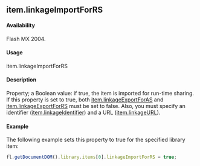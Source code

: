## item.linkageImportForRS

#### Availability

Flash MX 2004.

#### Usage

item.linkageImportForRS

#### Description

Property; a Boolean value: if true, the item is imported for run-time sharing. If this property is set to true, both [item.linkageExportForAS](../Item_object/item7.md) and [item.linkageExportForRS](../Item_object/item8.md) must be set to false. Also, you must specify an identifier ([item.linkageIdentifier](../Item_object/item10.md)) and a URL ([item.linkageURL](../Item_object/item12.md)).

#### Example

The following example sets this property to true for the specified library item:

```javascript
fl.getDocumentDOM().library.items[0].linkageImportForRS = true;
```
<span id="item.linkageURL" class="anchor"></span>